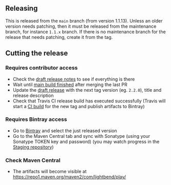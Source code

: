 ## Releasing

This is released from the `main` branch (from version 1.1.13). Unless an older version needs patching, then it must be released from the maintenance branch, for instance `1.1.x` branch. If there is no maintenance branch for the release that needs patching, create it from the tag.

## Cutting the release

### Requires contributor access

- Check the [draft release notes](https://github.com/playframework/play-file-watch/releases) to see if everything is there
- Wait until [main build finished](https://travis-ci.com/github/playframework/play-file-watch/builds) after merging the last PR
- Update the [draft release](https://github.com/playframework/play-file-watch/releases) with the next tag version (eg. `2.2.0`), title and release description
- Check that Travis CI release build has executed successfully (Travis will start a [CI build](https://travis-ci.com/github/playframework/play-file-watch/builds) for the new tag and publish artifacts to Bintray)

### Requires Bintray access

- Go to [Bintray](https://bintray.com/playframework/maven/play-file-watch) and select the just released version
- Go to the Maven Central tab and sync with Sonatype (using your Sonatype TOKEN key and password) (you may watch progress in the [Staging repository](https://oss.sonatype.org/#stagingRepositories))

### Check Maven Central

- The artifacts will become visible at https://repo1.maven.org/maven2/com/lightbend/play/
